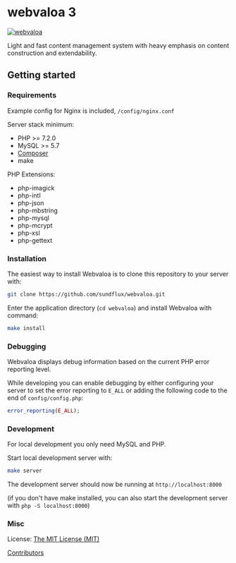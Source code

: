 webvaloa 3
========

[![webvaloa](https://github.com/sundflux/webvaloa/blob/master/.vendor.png)](https://github.com/sundflux/webvaloa/blob/master/.vendor.png)

Light and fast content management system with heavy emphasis on content construction and extendability.

Getting started
---------------

### Requirements

Example config for Nginx is included, `/config/nginx.conf`

Server stack minimum:

- PHP >= 7.2.0
- MySQL >= 5.7
- [Composer](http://getcomposer.org/)
- make

PHP Extensions:

- php-imagick
- php-intl
- php-json
- php-mbstring
- php-mysql
- php-mcrypt
- php-xsl
- php-gettext

### Installation
The easiest way to install Webvaloa is to clone this repository to your server with:
```bash
git clone https://github.com/sundflux/webvaloa.git
```
Enter the application directory (`cd webvaloa`) and install Webvaloa with command:
```bash
make install
```

### Debugging
Webvaloa displays debug information based on the current PHP error reporting level.

While developing you can enable debugging by either configuring your server to set the error reporting to `E_ALL` or adding the following code to the end of `config/config.php`:
```php
error_reporting(E_ALL);
```

### Development
For local development you only need MySQL and PHP.

Start local development server with:
```bash
make server
```

The development server should now be running at `http://localhost:8000`

(if you don't have make installed, you can also start the development server with `php -S localhost:8000`)

### Misc
License: [The MIT License (MIT)](LICENSE)

[Contributors](CONTRIBUTORS.md)

